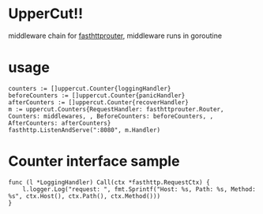 # UpperCut!!
middleware chain for [fasthttprouter](https://github.com/buaazp/fasthttprouter), middleware runs in goroutine

# usage
```golang
counters := []uppercut.Counter{loggingHandler}
beforeCounters := []uppercut.Counter{panicHandler}
afterCounters := []uppercut.Counter{recoverHandler}
m := uppercut.Counters{RequestHandler: fasthttprouter.Router, Counters: middlewares, , BeforeCounters: beforeCounters, , AfterCounters: afterCounters}
fasthttp.ListenAndServe(":8080", m.Handler)
```

# Counter interface sample
```golang
func (l *LoggingHandler) Call(ctx *fasthttp.RequestCtx) {
	l.logger.Log("request: ", fmt.Sprintf("Host: %s, Path: %s, Method: %s", ctx.Host(), ctx.Path(), ctx.Method()))
}
```

